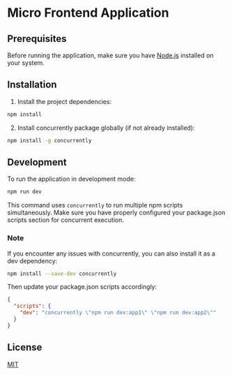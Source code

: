 # Micro Frontend Application

## Prerequisites

Before running the application, make sure you have [Node.js](https://nodejs.org/) installed on your system.

## Installation

1. Install the project dependencies:
```bash
npm install
```

2. Install concurrently package globally (if not already installed):
```bash
npm install -g concurrently
```

## Development

To run the application in development mode:

```bash
npm run dev
```

This command uses `concurrently` to run multiple npm scripts simultaneously. Make sure you have properly configured your package.json scripts section for concurrent execution.

### Note

If you encounter any issues with concurrently, you can also install it as a dev dependency:

```bash
npm install --save-dev concurrently
```

Then update your package.json scripts accordingly:

```json
{
  "scripts": {
    "dev": "concurrently \"npm run dev:app1\" \"npm run dev:app2\""
  }
}
```

## License

[MIT](LICENSE)
